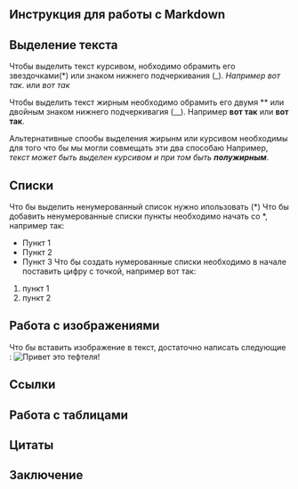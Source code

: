 ## Инструкция для работы с Markdown

## Выделение текста

Чтобы выделить текст курсивом, нобходимо обрамить его звездочками(*) или знаком нижнего подчеркивания (_). *Например вот так*. или _вот так_

Чтобы выделить текст жирным необходимо обрамить его двумя ** или двойным знаком нижнего подчеркивагия (__). Например **вот так** или __вот так__.

Альтернативные спообы выделения жирынм или курсивом необходимы для того что бы мы могли совмещать эти два способаю Например, _текст может быть выделен курсивом и при том быть **полужирным**_.


## Спиcки

Что бы выделить ненумерованный список нужно ипользовать (*)
Что бы добавить ненумерованные списки пункты необходимо начать со *, например так:

 * Пункт 1
 * Пункт 2
 * Пункт 3
Что бы создать нумерованные списки необходимо в начале поставить цифру с точкой, например вот так:

1. пункт 1
2. пункт 2



## Работа с изображениями

Что бы вставить изображение в текст, достаточно написать следующие :
![Привет это тефтеля!](cat.png)


## Ссылки

## Работа с таблицами

## Цитаты

## Заключение